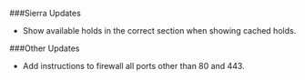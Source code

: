 ###Sierra Updates
- Show available holds in the correct section when showing cached holds. 

###Other Updates
- Add instructions to firewall all ports other than 80 and 443. 